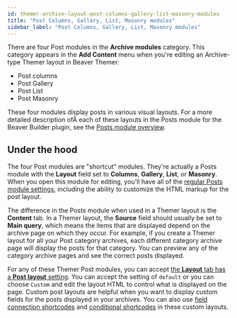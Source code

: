 ```yaml
---
id: themer-archive-layout-post-columns-gallery-list-masonry-modules
title: "Post Columns, Gallery, List, Masonry modules"
sidebar_label: "Post Columns, Gallery, List, Masonry modules"
---
```


There are four Post modules in the **Archive modules** category. This category appears in the **Add Content** menu when you're editing an Archive-type Themer layout in Beaver Themer:

  * Post columns
  * Post Gallery
  * Post List
  * Post Masonry

These four modules display posts in various visual layouts. For a more detailed description ofÂ each of these layouts in the Posts module for the Beaver Builder plugin, see the [Posts module overview](/beaver-builder/layouts/modules/posts/posts-posts-carousel-and-posts-slider-modules-examples.md).

## Under the hood

The four Post modules are "shortcut" modules. They're actually a Posts module with the **Layout** field set to **Columns**, **Gallery**, **List**, or **Masonry**. When you open this module for editing, you'll have all of the [regular Posts module settings](/beaver-builder/layouts/modules/posts/posts-posts-carousel-and-posts-slider-modules-examples.md), including the ability to customize the HTML markup for the post layout.

The difference in the Posts module when used in a Themer layout is the **Content** tab. In a Themer layout, the **Source** field should usually be set to **Main query**, which means the items that are displayed depend on the archive page on which they occur. For example, if you create a Themer layout for all your Post category archives, each different category archive page will display the posts for that category. You can preview any of the category archive pages and see the correct posts displayed.

For any of these Themer Post modules, you can accept [the **Layout** tab has a **Post layout** setting](/beaver-builder/layouts/modules/posts/posts.md#layout-tab). You can accept the setting of `default` or you can choose `Custom` and edit the layout HTML to control what is displayed on the page. Custom post layouts are helpful when you want to display custom fields for the posts displayed in your archives. You can also use [field connection shortcodes](/beaver-themer/field-connections/field-connection-shortcodes-overview-themer.md) and [conditional shortcodes](/beaver-themer/field-connections/conditional-shortcodes-for-field-connections-overview-themer.md) in these custom layouts.
